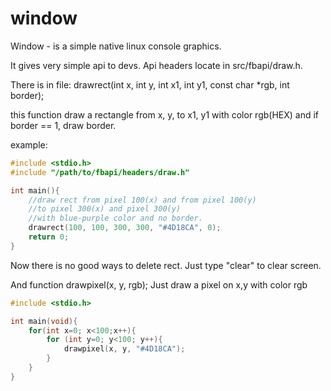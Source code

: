 # window
Window - is a simple native linux console graphics.



It gives very simple api to devs. 
Api headers locate in src/fbapi/draw.h.

There is in file:
drawrect(int x, int y, int x1, int y1, const char *rgb, int border);

this function draw a rectangle from x, y, to x1, y1 with color rgb(HEX)
and if border == 1, draw border.

example:
```c
#include <stdio.h>
#include "/path/to/fbapi/headers/draw.h"

int main(){
    //draw rect from pixel 100(x) and from pixel 100(y)
    //to pixel 300(x) and pixel 300(y)
    //with blue-purple color and no border.
    drawrect(100, 100, 300, 300, "#4D18CA", 0);
    return 0;
}
```

Now there is no good ways to delete rect. Just type "clear"
to clear screen.

And function drawpixel(x, y, rgb);
Just draw a pixel on x,y with color rgb
```c
#include <stdio.h>

int main(void){
    for(int x=0; x<100;x++){
        for (int y=0; y<100; y++){
            drawpixel(x, y, "#4D18CA");
        }
    }
}
```
